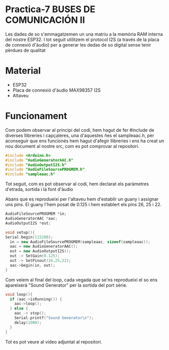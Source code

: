 # Practica-7 BUSES DE COMUNICACIÓN II

Les dades de so s'emmagatzemen un una matriu a la memòria RAM interna del nostre ESP32. 
I tot seguit utilitzem el protocol I2S (a través de la placa de connexió d'àudio) per a generar les dedas de so digital sense tenir pèrdues de qualitat

# Material

- ESP32
- Placa de connexió d'àudio MAX98357 I2S
- Altaveu

# Funcionament

Com podem observar al principi del codi, hem hagut de fer #include de diverses llibreries i capçaleres, una d'aquestes ñes el sampleaac.h,
per aconseguir que ens funcionés hem hagut d'afegir llibreries i ens ha creat un nou document al nostre src, com es pot comprovar al repositori.

``` c++
#include <Arduino.h>
#include "AudioGeneratorAAC.h"
#include "AudioOutputI2S.h"
#include "AudioFileSourcePROGMEM.h"
#include "sampleaac.h"
```

Tot seguit, com es pot observar al codi, hem declarat els paràmetres d'etrada, sortida i la font d'àudio

Abans que es reprodueixi per l'altaveu hem d'establir un guany i assignar uns pins. El guany l'hem posat de 0.125 i hem establert els pins 26, 25 i 22.

```c++
AudioFileSourcePROGMEM *in;
AudioGeneratorAAC *aac;
AudioOutputI2S *out;

void setup(){
Serial.begin(115200);
  in = new AudioFileSourcePROGMEM(sampleaac, sizeof(sampleaac));
  aac = new AudioGeneratorAAC();
  out = new AudioOutputI2S();
  out -> SetGain(0.125);
  out -> SetPinout(26,25,22);
  aac->begin(in, out);
}
```

Com veiem al final del loop, cada vegada que se'ns reprodueixi el so ens apareixerà "Sound Generator" per la sortida del port sèrie.

```c++
void loop(){
  if (aac->isRunning()) {
    aac->loop();
  } else {
    aac -> stop();
    Serial.printf("Sound Generator\n");
    delay(1000);
  }
}
```

Tot es pot veure al vídeo adjuntat al repositori.
